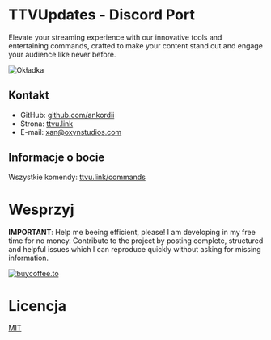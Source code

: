 # TTVUpdates - Discord Port

Elevate your streaming experience with our innovative tools and entertaining commands, crafted to make your content stand out and engage your audience like never before.

![Okładka](https://ttvu.link/img/home.png)

## Kontakt

- GitHub: [github.com/ankordii][github]
- Strona: [ttvu.link][site]
- E-mail: xan@oxynstudios.com

## Informacje o bocie

Wszystkie komendy: [ttvu.link/commands](https://ttvu.link/commands)

# Wesprzyj
<b>IMPORTANT</b>: Help me beeing efficient, please! I am developing in my free time for no money. Contribute to the project by posting complete, structured and helpful issues which I can reproduce quickly without asking for missing information.

[![buycoffee.to](https://i.ibb.co/X8djLyj/Group-37.png)](https://buycoffee.to/docchi)

# Licencja
[MIT](https://github.com/YFLUpdates/TTVUpdates/blob/main/LICENSE)

[github]: https://github.com/ankordii
[site]: https://ttvu.link/
